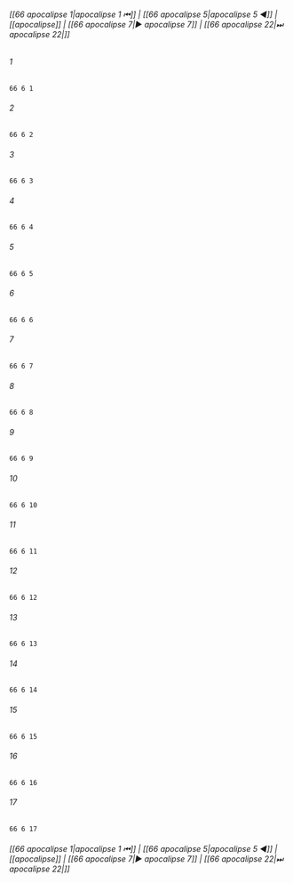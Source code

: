 
###### [[66 apocalipse 1|apocalipse 1 ⏮]] | [[66 apocalipse 5|apocalipse 5 ◀]] | [[apocalipse]] | [[66 apocalipse 7|▶ apocalipse 7]] | [[66 apocalipse 22|⏭ apocalipse 22|]]

###### 1
``` verse
66 6 1 
```
###### 2
``` verse
66 6 2 
```
###### 3
``` verse
66 6 3 
```
###### 4
``` verse
66 6 4 
```
###### 5
``` verse
66 6 5 
```
###### 6
``` verse
66 6 6 
```
###### 7
``` verse
66 6 7 
```
###### 8
``` verse
66 6 8 
```
###### 9
``` verse
66 6 9 
```
###### 10
``` verse
66 6 10 
```
###### 11
``` verse
66 6 11 
```
###### 12
``` verse
66 6 12 
```
###### 13
``` verse
66 6 13 
```
###### 14
``` verse
66 6 14 
```
###### 15
``` verse
66 6 15 
```
###### 16
``` verse
66 6 16 
```
###### 17
``` verse
66 6 17 
```

###### [[66 apocalipse 1|apocalipse 1 ⏮]] | [[66 apocalipse 5|apocalipse 5 ◀]] | [[apocalipse]] | [[66 apocalipse 7|▶ apocalipse 7]] | [[66 apocalipse 22|⏭ apocalipse 22|]]

